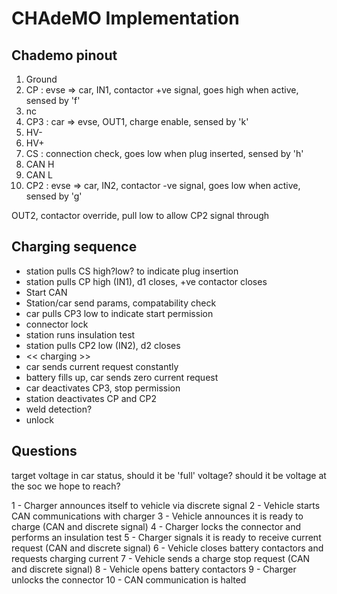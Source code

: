 # CHAdeMO Implementation

## Chademo pinout

 1. Ground
 2. CP : evse => car, IN1, contactor +ve signal, goes high when active, sensed by 'f'
 3. nc
 4. CP3 : car => evse, OUT1, charge enable, sensed by 'k'
 5. HV-
 6. HV+
 7. CS : connection check, goes low when plug inserted, sensed by 'h'
 8. CAN H
 9. CAN L
10. CP2 : evse => car, IN2, contactor -ve signal, goes low when active, sensed by 'g'

OUT2, contactor override, pull low to allow CP2 signal through

## Charging sequence

- station pulls CS high?low? to indicate plug insertion
- station pulls CP high (IN1), d1 closes, +ve contactor closes
- Start CAN
- Station/car send params, compatability check
- car pulls CP3 low to indicate start permission
- connector lock
- station runs insulation test
- station pulls CP2 low (IN2), d2 closes
- << charging >>
- car sends current request constantly
- battery fills up, car sends zero current request
- car deactivates CP3, stop permission
- station deactivates CP and CP2
- weld detection?
- unlock


## Questions
target voltage in car status, should it be 'full' voltage? should it be voltage at the soc we hope to reach?


1 - Charger announces itself to vehicle via discrete signal
2 - Vehicle starts CAN communications with charger
3 - Vehicle announces it is ready to charge (CAN and discrete signal)
4 - Charger locks the connector and performs an insulation test
5 - Charger signals it is ready to receive current request (CAN and discrete signal)
6 - Vehicle closes battery contactors and requests charging current
7 - Vehicle sends a charge stop request (CAN and discrete signal)
8 - Vehicle opens battery contactors
9 - Charger unlocks the connector
10 - CAN communication is halted

